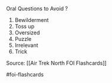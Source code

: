 Oral Questions to Avoid
?
1. Bewilderment
2. Toss up
3. Oversized
4. Puzzle
5. Irrelevant
6. Trick
<!--SR:!2022-09-28,1,230-->

Source: [[Air Trek North FOI Flashcards]]

#foi-flashcards